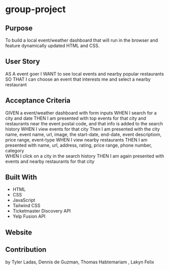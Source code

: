 # group-project

## Purpose
To build a local event/weather dashboard that will run in the browser and feature dynamically updated HTML and CSS.

## User Story
AS A event goer
I WANT to see local events and nearby popular restaurants
SO THAT I can choose an event that interests me and select a nearby restaurant

## Acceptance Criteria
GIVEN a event/weather dashboard with form inputs
WHEN I search for a city and date
THEN I am presented with top events for that city and restaurants near the event postal code, and that info is added to the search history
WHEN I view events for that city
Then I am presented with the city name, event name, url, image, the start-date, end-date, event descriptiom, price range, event-type 
WHEN I view nearby restaurants
THEN I am presented with name, url, address, rating, price range, phone number, category  
WHEN I click on a city in the search history
THEN I am again presented with events and nearby restaurants for that city

## Built With
* HTML
* CSS
* JavaScript
* Tailwind CSS
* Ticketmaster Discovery API
* Yelp Fusion API

## Website


## Contribution
by Tyler Ladas, Dennis de Guzman, Thomas Habtemariam , Lakyn Felix



